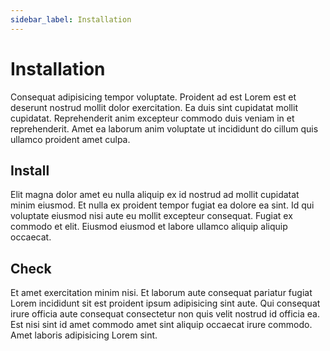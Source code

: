 ```yaml
---
sidebar_label: Installation
---
```


# Installation

Consequat adipisicing tempor voluptate. Proident ad est Lorem est et deserunt nostrud mollit dolor exercitation. Ea duis sint cupidatat mollit cupidatat. Reprehenderit anim excepteur commodo duis veniam in et reprehenderit. Amet ea laborum anim voluptate ut incididunt do cillum quis ullamco proident amet culpa.

## Install

Elit magna dolor amet eu nulla aliquip ex id nostrud ad mollit cupidatat minim eiusmod. Et nulla ex proident tempor fugiat ea dolore ea sint. Id qui voluptate eiusmod nisi aute eu mollit excepteur consequat. Fugiat ex commodo et elit. Eiusmod eiusmod et labore ullamco aliquip aliquip occaecat.

## Check

Et amet exercitation minim nisi. Et laborum aute consequat pariatur fugiat Lorem incididunt sit est proident ipsum adipisicing sint aute. Qui consequat irure officia aute consequat consectetur non quis velit nostrud id officia ea. Est nisi sint id amet commodo amet sint aliquip occaecat irure commodo. Amet laboris adipisicing Lorem sint.



